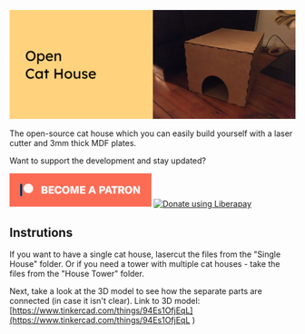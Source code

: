 ![Open Cat House](images/headerimage.jpg "Open Cat House")

The open-source cat house which you can easily build yourself with a laser cutter and 3mm thick MDF plates.

Want to support the development and stay updated?

<a href="https://www.patreon.com/bePatron?u=24983231"><img alt="Become a Patreon" src="images/patreon_button.svg"></a> <a href="https://liberapay.com/glowingkitty/donate"><img alt="Donate using Liberapay" src="https://liberapay.com/assets/widgets/donate.svg"></a>

## Instrutions

If you want to have a single cat house, lasercut the files from the "Single House" folder. Or if you need a tower with multiple cat houses - take the files from the "House Tower" folder.

Next, take a look at the 3D model to see how the separate parts are connected (in case it isn't clear). Link to 3D model: [https://www.tinkercad.com/things/94Es1OfjEqL](https://www.tinkercad.com/things/94Es1OfjEqL 
)
